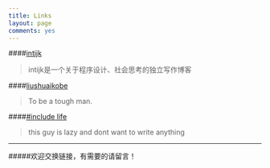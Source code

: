 ```yaml
---
title: Links
layout: page
comments: yes
---
```


####[intijk](http://intijk.com)
> intijk是一个关于程序设计、社会思考的独立写作博客

####[liushuaikobe](http://liushuaikobe.github.io/)
> To be a tough man.

####[\#include life](http://www.ziggear.us/)
> this guy is lazy and dont want to write anything
---------------------
#####欢迎交换链接，有需要的请留言！
